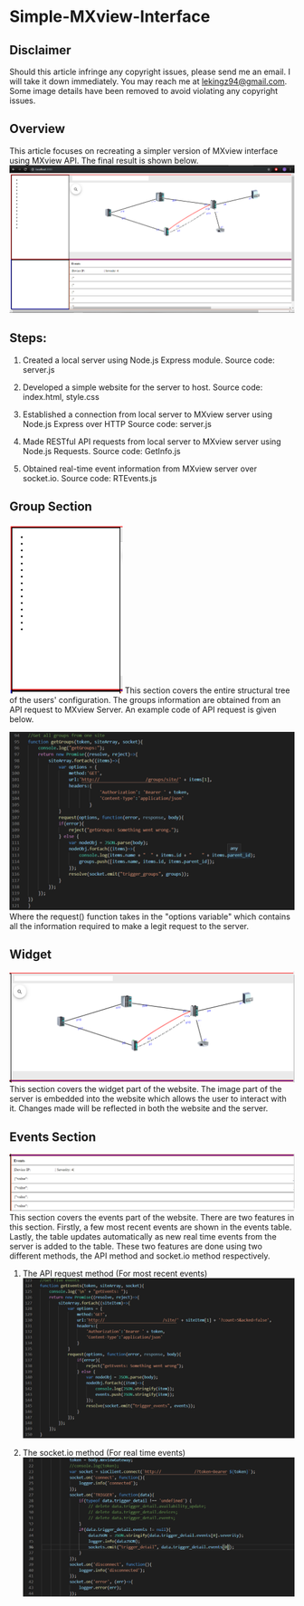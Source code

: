 # Simple-MXview-Interface

## Disclaimer 

Should this article infringe any copyright issues, please send me an email. I will take it down immediately.
You may reach me at lekingz94@gmail.com. Some image details have been removed to avoid violating any copyright issues.

## Overview
This article focuses on recreating a simpler version of MXview interface using MXview API. The final result is
shown below.
![](APIweb-whole-1.png)

## Steps:
1) Created a local server using Node.js Express module. 
    Source code:
      server.js
      
2) Developed a simple website for the server to host.
    Source code:
      index.html, style.css
      
3) Established a connection from local server to MXview server using Node.js Express over HTTP
    Source code:
      server.js
      
4) Made RESTful API requests from local server to MXview server using Node.js Requests.
    Source code:
      GetInfo.js
 
5) Obtained real-time event information from MXview server over socket.io.
    Source code:
      RTEvents.js
      
## Group Section
<img src="APIweb-group-1.png" width="200" height="300">
This section covers the entire structural tree of the users' configuration. The groups information
are obtained from an API request to MXview Server. An example code of API request is given below.

![](APIweb-group-code-1.png)
Where the request() function takes in the "options variable" which contains all the information required
to make a legit request to the server.

## Widget
![](APIweb-image-1.png)
This section covers the widget part of the website. The image part of the server is embedded into the
website which allows the user to interact with it. Changes made will be reflected in both the website and
the server.

## Events Section
![](APIweb-events-1.png)
This section covers the events part of the website. 
There are two features in this section. Firstly, a few most recent events are shown in the events table.
Lastly, the table updates automatically as new real time events from the server is added to the table. 
These two features are done using two different methods, the API method and socket.io method respectively.
1) The API request method (For most recent events)
![](APIweb-events-code-1.png)

2) The socket.io method (For real time events)
![](APIweb-rtevents-code-1.png)
